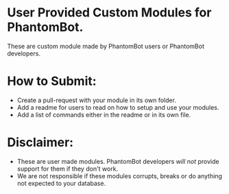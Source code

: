 # User Provided Custom Modules for PhantomBot.
These are custom module made by PhantomBot users or PhantomBot developers.

# How to Submit:
-	Create a pull-request with your module in its own folder.
-	Add a readme for users to read on how to setup and use your modules.
-	Add a list of commands either in the readme or in its own file.

# Disclaimer:
-	These are user made modules. PhantomBot developers *will not* provide support for them if they don't work.
-	We are not responsible if these modules corrupts, breaks or do anything not expected to your database.



